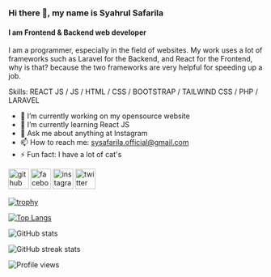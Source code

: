 ### Hi there 👋, my name is Syahrul Safarila
#### I am Frontend & Backend web developer
I am a programmer, especially in the field of websites. My work uses a lot of frameworks such as Laravel for the Backend, and React for the Frontend, why is that? because the two frameworks are very helpful for speeding up a job.

Skills: REACT JS / JS / HTML / CSS / BOOTSTRAP / TAILWIND CSS / PHP / LARAVEL

- 🔭 I’m currently working on my opensource website 
- 🌱 I’m currently learning React JS 
- 💬 Ask me about anything at Instagram 
- 📫 How to reach me: sysafarila.official@gmail.com 
- ⚡ Fun fact: I have a lot of cat's 


[<img src='https://cdn.jsdelivr.net/npm/simple-icons@3.0.1/icons/github.svg' alt='github' height='40'>](https://github.com/sysafarila)  [<img src='https://cdn.jsdelivr.net/npm/simple-icons@3.0.1/icons/facebook.svg' alt='facebook' height='40'>](https://www.facebook.com/sysafarila.official)  [<img src='https://cdn.jsdelivr.net/npm/simple-icons@3.0.1/icons/instagram.svg' alt='instagram' height='40'>](https://www.instagram.com/sysafarila/)  [<img src='https://cdn.jsdelivr.net/npm/simple-icons@3.0.1/icons/twitter.svg' alt='twitter' height='40'>](https://twitter.com/sysafarila)  

[![trophy](https://github-profile-trophy.vercel.app/?username=sysafarila)](https://github.com/ryo-ma/github-profile-trophy)

[![Top Langs](https://github-readme-stats.vercel.app/api/top-langs/?username=sysafarila)](https://github.com/anuraghazra/github-readme-stats)

![GitHub stats](https://github-readme-stats.vercel.app/api?username=sysafarila&show_icons=true)  

![GitHub streak stats](https://github-readme-streak-stats.herokuapp.com/?user=sysafarila)  

![Profile views](https://gpvc.arturio.dev/sysafarila)  
